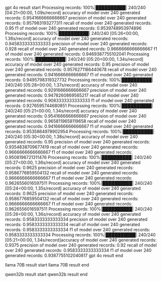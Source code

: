 gpt 4o result start
Processing records: 100%|██████████| 240/240 [04:21<00:00,  1.09s/record]
accuracy of model over 240 generated records: 0.9541666666666667
precision of model over 240 generated records: 0.957983193277311
recall of model over 240 generated records: 0.95
f1 of model over 240 generated records: 0.9539748953974896
Processing records: 100%|██████████| 240/240 [05:26<00:00,  1.36s/record]
accuracy of model over 240 generated records: 0.9458333333333333
precision of model over 240 generated records: 0.928
recall of model over 240 generated records: 0.9666666666666667
f1 of model over 240 generated records: 0.9469387755102041
Processing records: 100%|██████████| 240/240 [05:20<00:00,  1.34s/record]
accuracy of model over 240 generated records: 0.95
precision of model over 240 generated records: 0.9576271186440678
recall of model over 240 generated records: 0.9416666666666667
f1 of model over 240 generated records: 0.9495798319327732
Processing records: 100%|██████████| 240/240 [05:28<00:00,  1.37s/record]
accuracy of model over 240 generated records: 0.9291666666666667
precision of model over 240 generated records: 0.9478260869565217
recall of model over 240 generated records: 0.9083333333333333
f1 of model over 240 generated records: 0.9276595744680851
Processing records: 100%|██████████| 240/240 [05:21<00:00,  1.34s/record]
accuracy of model over 240 generated records: 0.9541666666666667
precision of model over 240 generated records: 0.9658119658119658
recall of model over 240 generated records: 0.9416666666666667
f1 of model over 240 generated records: 0.9535864978902954
Processing records: 100%|██████████| 240/240 [05:30<00:00,  1.38s/record]
accuracy of model over 240 generated records: 0.95
precision of model over 240 generated records: 0.9354838709677419
recall of model over 240 generated records: 0.9666666666666667
f1 of model over 240 generated records: 0.9508196721311476
Processing records: 100%|██████████| 240/240 [05:27<00:00,  1.36s/record]
accuracy of model over 240 generated records: 0.9625
precision of model over 240 generated records: 0.9586776859504132
recall of model over 240 generated records: 0.9666666666666667
f1 of model over 240 generated records: 0.9626556016597511
Processing records: 100%|██████████| 240/240 [05:24<00:00,  1.35s/record]
accuracy of model over 240 generated records: 0.9625
precision of model over 240 generated records: 0.9586776859504132
recall of model over 240 generated records: 0.9666666666666667
f1 of model over 240 generated records: 0.9626556016597511
Processing records: 100%|██████████| 240/240 [05:26<00:00,  1.36s/record]
accuracy of model over 240 generated records: 0.9583333333333334
precision of model over 240 generated records: 0.9583333333333334
recall of model over 240 generated records: 0.9583333333333334
f1 of model over 240 generated records: 0.9583333333333334
Processing records: 100%|██████████| 240/240 [05:21<00:00,  1.34s/record]accuracy of model over 240 generated records: 0.9375
precision of model over 240 generated records: 0.92
recall of model over 240 generated records: 0.9583333333333334
f1 of model over 240 generated records: 0.9387755102040817
gpt 4o result end

llama 70B result start
llama 70B result end

qwen32b result start
qwen32b result end


